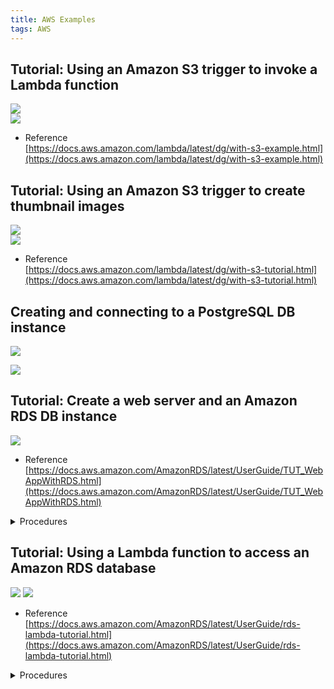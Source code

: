 ```yaml
---
title: AWS Examples
tags: AWS
---
```


<!--more-->

## Tutorial: Using an Amazon S3 trigger to invoke a Lambda function
![](https://docs.aws.amazon.com/images/lambda/latest/dg/images/services-s3-example/s3_tut_config.png) \
![](https://docs.aws.amazon.com/images/lambda/latest/dg/images/services-s3-example/s3trigger_tut_steps1.png)

- Reference \
[https://docs.aws.amazon.com/lambda/latest/dg/with-s3-example.html](https://docs.aws.amazon.com/lambda/latest/dg/with-s3-example.html)


## Tutorial: Using an Amazon S3 trigger to create thumbnail images
![](https://docs.aws.amazon.com/images/lambda/latest/dg/images/services-s3-tutorial/s3thumb_tut_resources.png) \
![](https://docs.aws.amazon.com/images/lambda/latest/dg/images/services-s3-tutorial/s3thumb_tut_steps1.png)

- Reference \
[https://docs.aws.amazon.com/lambda/latest/dg/with-s3-tutorial.html](https://docs.aws.amazon.com/lambda/latest/dg/with-s3-tutorial.html)


## Creating and connecting to a PostgreSQL DB instance
![](https://docs.aws.amazon.com/images/AmazonRDS/latest/UserGuide/images/getting-started-postgresql.png)

![](https://docs.aws.amazon.com/images/AmazonRDS/latest/UserGuide/images/getting-started-postgresql.png)


## Tutorial: Create a web server and an Amazon RDS DB instance
![](https://docs.aws.amazon.com/images/AmazonRDS/latest/UserGuide/images/con-VPC-sec-grp.png)

- Reference \
[https://docs.aws.amazon.com/AmazonRDS/latest/UserGuide/TUT_WebAppWithRDS.html](https://docs.aws.amazon.com/AmazonRDS/latest/UserGuide/TUT_WebAppWithRDS.html)


<details>
<summary>Procedures</summary>
<hr>

1. EC2 instance (DB compute resource) 생성
2. DB instance 생성
3. EC2 instance에 web server 설치
4. `ec2-user`를 `apache` group에 추가하여 apache web server 권한 얻기
5. Web server 구현 후 확인

<hr>
</details>


## Tutorial: Using a Lambda function to access an Amazon RDS database
![](https://docs.aws.amazon.com/images/AmazonRDS/latest/UserGuide/images/TUT_Lambda_1.png)
![](https://docs.aws.amazon.com/images/AmazonRDS/latest/UserGuide/images/TUT_Lambda_step1.png)

- Reference \
[https://docs.aws.amazon.com/AmazonRDS/latest/UserGuide/rds-lambda-tutorial.html](https://docs.aws.amazon.com/AmazonRDS/latest/UserGuide/rds-lambda-tutorial.html)

<details>
  <summary>Procedures</summary>
  <hr>

1. DB 생성
2. `RDS/Lambda 연결 설정` 에서 Lambda function 생성
3. Role 생성 (`AWSLambdaSQSQueueExecutionRole`, `AWSLambdaVPCAccessExecutionRole`)
4. 

  <hr>
</details>